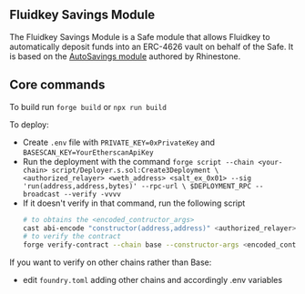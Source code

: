 ## Fluidkey Savings Module

The Fluidkey Savings Module is a Safe module that allows Fluidkey to automatically deposit funds into an ERC-4626 vault on behalf of the Safe. It is based on the [AutoSavings module](https://github.com/rhinestonewtf/core-modules/blob/main/src/AutoSavings/AutoSavings.sol) authored by Rhinestone.

## Core commands

To build run `forge build` or `npx run build`

To deploy:
* Create `.env` file with `PRIVATE_KEY=0xPrivateKey` and `BASESCAN_KEY=YourEtherscanApiKey`
* Run the deployment with the command
  `forge script --chain <your-chain> script/Deployer.s.sol:Create3Deployment \
 <authorized_relayer> <weth_address> <salt_ex_0x01> --sig 'run(address,address,bytes)' --rpc-url \
 $DEPLOYMENT_RPC --broadcast --verify -vvvv`
* If it doesn't verify in that command, run the following script
  ```bash
  # to obtains the <encoded_contructor_args>
  cast abi-encode "constructor(address,address)" <authorized_relayer> <weth_address>
  # to verify the contract
  forge verify-contract --chain base --constructor-args <encoded_contructor_args> <contract_address> FluidkeyEarnModule
  ```

If you want to verify on other chains rather than Base:
* edit `foundry.toml` adding other chains and accordingly .env variables
